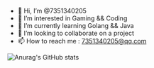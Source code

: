 - 👋 Hi, I’m @7351340205
- 👀 I’m interested in Gaming && Coding
- 🌱 I’m currently learning Golang && Java
- 💞️ I’m looking to collaborate on a project
- 📫 How to reach me : 7351340205@qq.com


![Anurag's GitHub stats](https://github-readme-stats.vercel.app/api?username=7351340205&count_private=true)

<!---
7351340205/7351340205 is a ✨ special ✨ repository because its `README.md` (this file) appears on your GitHub profile.
You can click the Preview link to take a look at your changes.
--->
